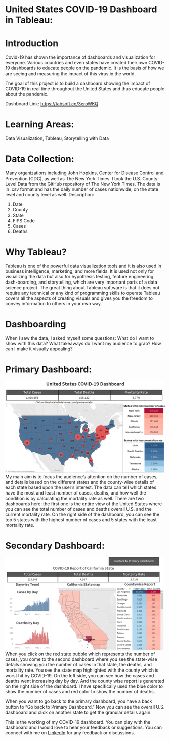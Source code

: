# United States COVID-19 Dashboard in Tableau:

# Introduction

Covid-19 has shown the importance of dashboards and visualization for everyone. Various countries and even states have created their own COVID-19 dashboards to educate people on the pandemic. It is the basis of how we are seeing and measuring the impact of this virus in the world.

The goal of this project is to build a dashboard showing the impact of COVID-19 in real time throughout the United States and thus educate people about the pandemic.

Dashboard Link: https://tabsoft.co/3eroWKQ

# Learning Areas: 
Data Visualization, Tableau, Storytelling with Data

# Data Collection:

Many organizations including John Hopkins, Center for Disease Control and Prevention (CDC), as well as The New York Times. I took the U.S. County-Level Data from the GitHub repository of The New York Times. The data is in .csv format and has the daily number of cases nationwide, on the state level and county level as well.
Description:
1.	Date
2.	County
3.	State
4.	FIPS Code
5.	Cases 
6.	Deaths

# Why Tableau?
Tableau is one of the powerful data visualization tools and it is also used in business intelligence, marketing, and more fields. It is used not only for visualizing the data but also for hypothesis testing, feature engineering, dash-boarding, and storytelling, which are very important parts of a data science project. 
The great thing about Tableau software is that it does not require any technical or any kind of programming skills to operate Tableau covers all the aspects of creating visuals and gives you the freedom to convey information to others in your own way. 

# Dashboarding
When I saw the data, I asked myself some questions: What do I want to show with this data? What takeaways do I want my audience to grab? How can I make it visually appealing?

# Primary Dashboard:
![](Dashboards/Primary%20Dashboard-%20%20COVID-19-Tracker.png)
My main aim is to focus the audience’s attention on the number of cases, and details based on the different states and the county-wise details of each state based upon   the user’s interest. The data can tell which states have the most and least number of cases, deaths, and how well the condition is by calculating the mortality rate as well. There are two dashboards here: the first one is the entire view of the United States where you can see the total number of cases and deaths overall U.S. and the current mortality rate. On the right side of the dashboard, you can see the top 5 states with the highest number of cases and 5 states with the least mortality rate.

# Secondary Dashboard:
![](Dashboards/Secondary%20Dashboard-%20COVID-19%20Tracker.png)
When you click on the red state bubble which represents the number of cases, you come to the second dashboard where you see the state-wise details showing you the number of cases in that state, the deaths, and mortality rate. You see the state map highlighted with the county which is worst hit by COVID-19. On the left side, you can see how the cases and deaths went increasing day by day. And the county wise report is generated on the right side of the dashboard. I have specifically used the blue color to show the number of cases and red color to show the number of deaths.

When you want to go back to the primary dashboard, you have a back button to “Go back to Primary Dashboard.” Now you can see the overall U.S. dashboard and click on another state to get the granular details again. 

This is the working of my COVID-19 dashboard. You can play with the dashboard and I would love to hear your feedback or suggestions. 
You can coonect with me on <a href="https://www.linkedin.com/in/aafazilahi/">LinkedIn</a> for any feedback or discussions.



